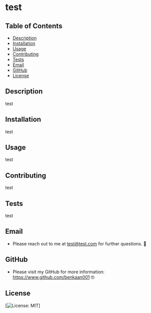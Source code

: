 # test

  ## Table of Contents

  * [Description](#description)
  * [Installation](#installation)
  * [Usage](#usage)
  * [Contributing](#contributing)
  * [Tests](#tests)
  * [Email](#email)
  * [GitHub](#GitHub)
  * [License](#license)

  ## Description
  test

  ## Installation
  test

  ## Usage
  test

  ## Contributing
  test

  ## Tests
  test

  ## Email
  - Please reach out to me at test@test.com for further questions. 🤗

  ## GitHub
  - Please visit my GitHub for more information: https://www.github.com/benkaan001 🤓

  ## License
  
  [![License: MIT](https://img.shields.io/badge/License-MIT-yellow.svg)]

